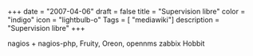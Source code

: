 +++
date = "2007-04-06"
draft = false
title = "Supervision libre"
color = "indigo"
icon = "lightbulb-o"
Tags = [ "mediawiki"]
description = "Supervision libre"
+++

nagios + nagios-php, Fruity, Oreon, opennms zabbix Hobbit
